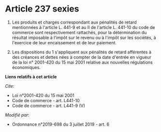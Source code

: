 # Article 237 sexies

1. Les produits et charges correspondant aux pénalités de retard mentionnées à l'article L. 441-9 et au II de l'article L.
441-10 du code de commerce sont respectivement rattachés, pour la détermination du résultat imposable à l'impôt sur le revenu
ou à l'impôt sur les sociétés, à l'exercice de leur encaissement et de leur paiement. 

2. Les dispositions du 1 s'appliquent aux pénalités de retard afférentes à des créances et dettes nées à compter de la date
d'entrée en vigueur de la loi n° 2001-420 du 15 mai 2001 relative aux nouvelles régulations économiques.

**Liens relatifs à cet article**

_Cite_:

  - Loi n°2001-420 du 15 mai 2001
  - Code de commerce - art. L441-10
  - Code de commerce - art. L441-9 (V)

_Modifié par_:

  - Ordonnance n°2019-698 du 3 juillet 2019 - art. 6
